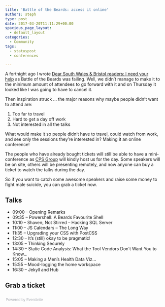 ```yaml
---
title: 'Battle of the Beards: access it online'
authors: steph
type: post
date: 2017-03-20T11:11:29+00:00
spacious_page_layout:
  - default_layout
categories:
  - Community
tags:
  - statuspost
  - conferences

---
```

A fortnight ago I wrote&nbsp;[Dear South Wales & Bristol readers: I need your help][1]&nbsp;as Battle of the Beards was failing. Well, we didn&#8217;t manage to make it to the minimum amount of attendees to go forward with it and on Thursday it looked like I was going to have to cancel it.

Then inspiration struck &#8230; the major reasons why maybe people didn&#8217;t want to attend are:

  1. Too far to travel
  2. Hard to get a day off work
  3. Not interested in all the talks

What would make it so people didn&#8217;t have to travel, could watch from work, and see only the sessions they&#8217;re interested in? Making it an online conference!

The people who have already bought tickets will still be able to have a mini-conference as [CPS Group][2] will kindly host us for the day. Some speakers will be on site, others will be presenting remotely, and now anyone can buy a ticket to watch the talks during the day.

So if you want to catch some awesome speakers and raise some money to fight male suicide, you can grab a ticket now.

## Talks

  * 09:00 &#8211; Opening Remarks
  * 09:35 &#8211; Powershell: A Beards Favourite Shell
  * 10:10 &#8211; Shaven, Not Stirred &#8211; Hacking SQL Server
  * 11:00 &#8211; JS Calendars &#8211; The Long Way
  * 11:35 &#8211; Upgrading your CSS with PostCSS
  * 12:30 &#8211; It’s (still) okay to be pragmatic!
  * 13:05 &#8211; Thinking Securely
  * 14:30 &#8211; Static Code Analysis: What the Tool Vendors Don’t Want You to Know…
  * 15:05 &#8211; Making a Men’s Health Data Viz…
  * 15:55 &#8211; Mood-logging the home workspace
  * 16:30 &#8211; Jekyll and Hub

## Grab a ticket

<div style="width:100%; text-align:left;">
  </p> 
  
  <div style="font-family:Helvetica, Arial; font-size:12px; padding:10px 0 5px; margin:2px; width:100%; text-align:left;" >
    <a class="powered-by-eb" style="color: #ADB0B6; text-decoration: none;" target="_blank" href="http://www.eventbrite.co.uk/">Powered by Eventbrite</a>
  </div>
</div>

 [1]: https://itsalocke.com/battle-beards-march-29th/
 [2]: https://www.cpsgroupuk.com